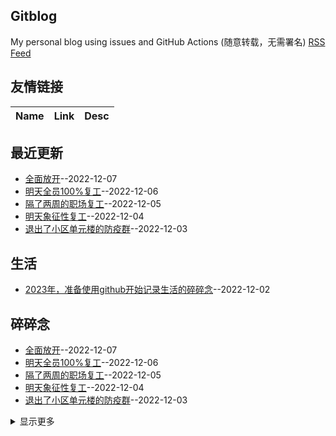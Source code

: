 ## Gitblog
My personal blog using issues and GitHub Actions (随意转载，无需署名)
[RSS Feed](https://raw.githubusercontent.com/mengziin/gitblog/master/feed.xml)
## 友情链接
| Name | Link | Desc | 
 | ---- | ---- | ---- |
## 最近更新
- [全面放开](https://github.com/mengziin/gitblog/issues/7)--2022-12-07
- [明天全员100%复工](https://github.com/mengziin/gitblog/issues/6)--2022-12-06
- [隔了两周的职场复工](https://github.com/mengziin/gitblog/issues/5)--2022-12-05
- [明天象征性复工](https://github.com/mengziin/gitblog/issues/4)--2022-12-04
- [退出了小区单元楼的防疫群](https://github.com/mengziin/gitblog/issues/3)--2022-12-03
## 生活
- [2023年，准备使用github开始记录生活的碎碎念](https://github.com/mengziin/gitblog/issues/1)--2022-12-02
## 碎碎念
- [全面放开](https://github.com/mengziin/gitblog/issues/7)--2022-12-07
- [明天全员100%复工](https://github.com/mengziin/gitblog/issues/6)--2022-12-06
- [隔了两周的职场复工](https://github.com/mengziin/gitblog/issues/5)--2022-12-05
- [明天象征性复工](https://github.com/mengziin/gitblog/issues/4)--2022-12-04
- [退出了小区单元楼的防疫群](https://github.com/mengziin/gitblog/issues/3)--2022-12-03
<details><summary>显示更多</summary>

- [可能要全面放开了](https://github.com/mengziin/gitblog/issues/2)--2022-12-02
</details>

